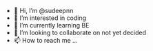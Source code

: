 - 👋 Hi, I’m @sudeepnn
- 👀 I’m interested in coding
- 🌱 I’m currently learning BE
- 💞️ I’m looking to collaborate on not yet decided
- 📫 How to reach me ...

<!---
sudeepnn/sudeepnn is a ✨ special ✨ repository because its `README.md` (this file) appears on your GitHub profile.
You can click the Preview link to take a look at your changes.
--->
